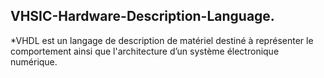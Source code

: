 ## VHSIC-Hardware-Description-Language.
*VHDL est un langage de description de matériel destiné à représenter le comportement ainsi que l'architecture d’un système électronique numérique. 
